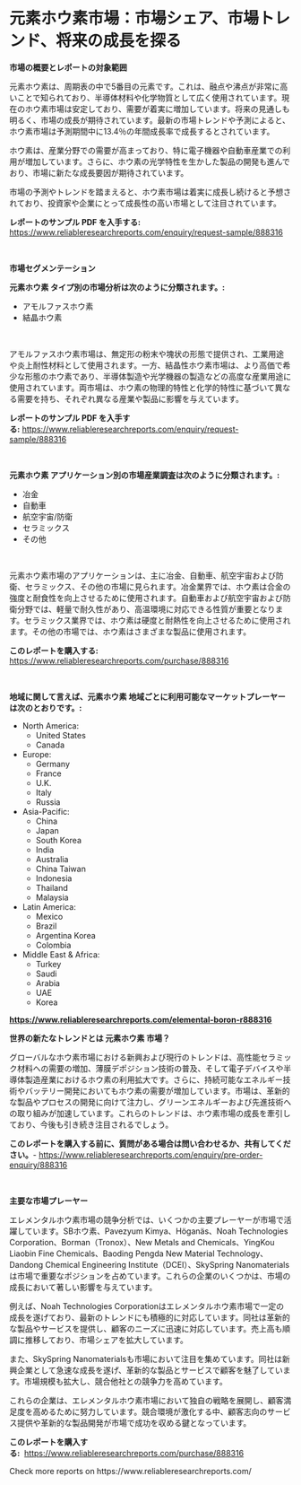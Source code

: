 <p><h1>元素ホウ素市場：市場シェア、市場トレンド、将来の成長を探る</h1></p><p><strong>市場の概要とレポートの対象範囲</strong></p>
<p><p>元素ホウ素は、周期表の中で5番目の元素です。これは、融点や沸点が非常に高いことで知られており、半導体材料や化学物質として広く使用されています。現在のホウ素市場は安定しており、需要が着実に増加しています。将来の見通しも明るく、市場の成長が期待されています。最新の市場トレンドや予測によると、ホウ素市場は予測期間中に13.4％の年間成長率で成長するとされています。</p><p>ホウ素は、産業分野での需要が高まっており、特に電子機器や自動車産業での利用が増加しています。さらに、ホウ素の光学特性を生かした製品の開発も進んでおり、市場に新たな成長要因が期待されています。</p><p>市場の予測やトレンドを踏まえると、ホウ素市場は着実に成長し続けると予想されており、投資家や企業にとって成長性の高い市場として注目されています。</p></p>
<p><strong>レポートのサンプル PDF を入手する:</strong> <a href="https://www.reliableresearchreports.com/enquiry/request-sample/888316">https://www.reliableresearchreports.com/enquiry/request-sample/888316</a></p>
<p>&nbsp;</p>
<p><strong>市場セグメンテーション</strong></p>
<p><strong>元素ホウ素 タイプ別の市場分析は次のように分類されます。:</strong></p>
<p><ul><li>アモルファスホウ素</li><li>結晶ホウ素</li></ul></p>
<p>&nbsp;</p>
<p><p>アモルファスホウ素市場は、無定形の粉末や塊状の形態で提供され、工業用途や炎上耐性材料として使用されます。一方、結晶性ホウ素市場は、より高価で希少な形態のホウ素であり、半導体製造や光学機器の製造などの高度な産業用途に使用されています。両市場は、ホウ素の物理的特性と化学的特性に基づいて異なる需要を持ち、それぞれ異なる産業や製品に影響を与えています。</p></p>
<p><strong>レポートのサンプル PDF を入手する:</strong>&nbsp;<a href="https://www.reliableresearchreports.com/enquiry/request-sample/888316">https://www.reliableresearchreports.com/enquiry/request-sample/888316</a></p>
<p>&nbsp;</p>
<p><strong> 元素ホウ素 アプリケーション別の市場産業調査は次のように分類されます。:</strong></p>
<p><ul><li>冶金</li><li>自動車</li><li>航空宇宙/防衛</li><li>セラミックス</li><li>その他</li></ul></p>
<p>&nbsp;</p>
<p><p>元素ホウ素市場のアプリケーションは、主に冶金、自動車、航空宇宙および防衛、セラミックス、その他の市場に見られます。冶金業界では、ホウ素は合金の強度と耐食性を向上させるために使用されます。自動車および航空宇宙および防衛分野では、軽量で耐久性があり、高温環境に対応できる性質が重要となります。セラミックス業界では、ホウ素は硬度と耐熱性を向上させるために使用されます。その他の市場では、ホウ素はさまざまな製品に使用されます。</p></p>
<p><strong>このレポートを購入する:</strong>&nbsp; <a href="https://www.reliableresearchreports.com/purchase/888316">https://www.reliableresearchreports.com/purchase/888316</a></p>
<p>&nbsp;</p>
<p><strong>地域に関して言えば、元素ホウ素 地域ごとに利用可能なマーケットプレーヤーは次のとおりです。:</strong></p>
<p><ul>
    <li>
        North America:
        <ul>
            <li>United States</li>
            <li>Canada</li>
        </ul>
    </li>
    <li>
        Europe:
        <ul>
            <li>Germany</li>
            <li>France</li>
            <li>U.K.</li>
            <li>Italy</li>
            <li>Russia</li>
        </ul>
    </li>
    <li>
        Asia-Pacific:
        <ul>
            <li>China</li>
            <li>Japan</li>
            <li>South Korea</li>
            <li>India</li>
            <li>Australia</li>
            <li>China Taiwan</li>
            <li>Indonesia</li>
            <li>Thailand</li>
            <li>Malaysia</li>
        </ul>
    </li>
    <li>
        Latin America:
        <ul>
            <li>Mexico</li>
            <li>Brazil</li>
            <li>Argentina Korea</li>
            <li>Colombia</li>
        </ul>
    </li>
    <li>
        Middle East & Africa:
        <ul>
            <li>Turkey</li>
            <li>Saudi</li>
            <li>Arabia</li>
            <li>UAE</li>
            <li>Korea</li>
        </ul>
    </li>
    </ul></p>
<p><strong><a href="https://www.reliableresearchreports.com/elemental-boron-r888316">https://www.reliableresearchreports.com/elemental-boron-r888316</a></strong>&nbsp;</p>
<p><strong>世界の新たなトレンドとは 元素ホウ素 市場？</strong></p>
<p><p>グローバルなホウ素市場における新興および現行のトレンドは、高性能セラミック材料への需要の増加、薄膜デポジション技術の普及、そして電子デバイスや半導体製造産業におけるホウ素の利用拡大です。さらに、持続可能なエネルギー技術やバッテリー開発においてもホウ素の需要が増加しています。市場は、革新的な製品やプロセスの開発に向けて注力し、グリーンエネルギーおよび先進技術への取り組みが加速しています。これらのトレンドは、ホウ素市場の成長を牽引しており、今後も引き続き注目されるでしょう。</p></p>
<p><strong>このレポートを購入する前に、質問がある場合は問い合わせるか、共有してください。</strong>- <a href="https://www.reliableresearchreports.com/enquiry/pre-order-enquiry/888316">https://www.reliableresearchreports.com/enquiry/pre-order-enquiry/888316</a></p>
<p>&nbsp;</p>
<p><strong>主要な市場プレーヤー</strong></p>
<p><p>エレメンタルホウ素市場の競争分析では、いくつかの主要プレーヤーが市場で活躍しています。SBホウ素、Pavezyum Kimya、Höganäs、Noah Technologies Corporation、Borman（Tronox）、New Metals and Chemicals、YingKou Liaobin Fine Chemicals、Baoding Pengda New Material Technology、Dandong Chemical Engineering Institute（DCEI）、SkySpring Nanomaterialsは市場で重要なポジションを占めています。これらの企業のいくつかは、市場の成長において著しい影響を与えています。</p><p>例えば、Noah Technologies Corporationはエレメンタルホウ素市場で一定の成長を遂げており、最新のトレンドにも積極的に対応しています。同社は革新的な製品やサービスを提供し、顧客のニーズに迅速に対応しています。売上高も順調に推移しており、市場シェアを拡大しています。</p><p>また、SkySpring Nanomaterialsも市場において注目を集めています。同社は新興企業として急速な成長を遂げ、革新的な製品とサービスで顧客を魅了しています。市場規模も拡大し、競合他社との競争力を高めています。</p><p>これらの企業は、エレメンタルホウ素市場において独自の戦略を展開し、顧客満足度を高めるために努力しています。競合環境が激化する中、顧客志向のサービス提供や革新的な製品開発が市場で成功を収める鍵となっています。</p></p>
<p><strong>このレポートを購入する:</strong>&nbsp;&nbsp;<a href="https://www.reliableresearchreports.com/purchase/888316">https://www.reliableresearchreports.com/purchase/888316</a></p>
<p>Check more reports on https://www.reliableresearchreports.com/</p>